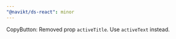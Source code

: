 ```yaml
---
"@navikt/ds-react": minor
---
```


CopyButton: Removed prop `activeTitle`. Use `activeText` instead.
